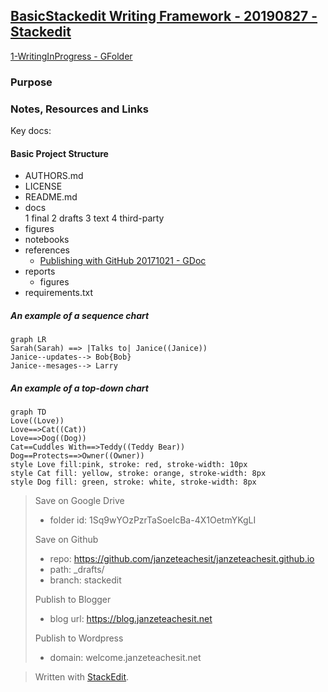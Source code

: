 
## [BasicStackedit Writing Framework - 20190827 - Stackedit](https://drive.google.com/open?id=16UU7IX9VPWWR9Q0gPX9PgrIq7YBAY-n2)

[1-WritingInProgress - GFolder](https://drive.google.com/drive/folders/1Sq9wYOzPzrTaSoeIcBa-4X1OetmYKgLI)

### Purpose

### Notes, Resources and Links

Key docs:

#### Basic Project Structure
- AUTHORS.md  
- LICENSE  
- README.md
- docs  
  1  final
  2  drafts
  3  text
  4  third-party
- figures  
-  notebooks
-  references
   -   [Publishing with GitHub 20171021 - GDoc](https://docs.google.com/document/d/1Tu_b1oixurg9lId2z3LH_ZiLz1sH9sYD9ypdmZGwE9c/edit#heading=h.q7woux43ig0v)
- reports  
  - figures  
- requirements.txt

##### An example of a sequence chart
``` mermaid
graph LR
Sarah(Sarah) ==> |Talks to| Janice((Janice))
Janice--updates--> Bob{Bob}
Janice--mesages--> Larry
```
##### An example of a top-down chart
```mermaid
graph TD
Love((Love))
Love==>Cat((Cat))
Love==>Dog((Dog))
Cat==Cuddles With==>Teddy((Teddy Bear))
Dog==Protects==>Owner((Owner))
style Love fill:pink, stroke: red, stroke-width: 10px
style Cat fill: yellow, stroke: orange, stroke-width: 8px
style Dog fill: green, stroke: white, stroke-width: 8px
```

> Save on Google Drive
>   - folder id: 1Sq9wYOzPzrTaSoeIcBa-4X1OetmYKgLI
>   
> Save on Github 
>  - repo: https://github.com/janzeteachesit/janzeteachesit.github.io
>   - path: _drafts/
>   - branch: stackedit
>    
>    Publish to Blogger
>   - blog url: https://blog.janzeteachesit.net
>    
>    Publish to Wordpress
>    - domain: welcome.janzeteachesit.net

> Written with [StackEdit](https://stackedit.io/).
<!--stackedit_data:
eyJoaXN0b3J5IjpbMTcyNTY3OTM3OSwxNTEyNDM0Nzc5LC01NT
c5NjAyNjMsLTEzMzEwMDMxMDddfQ==
-->
